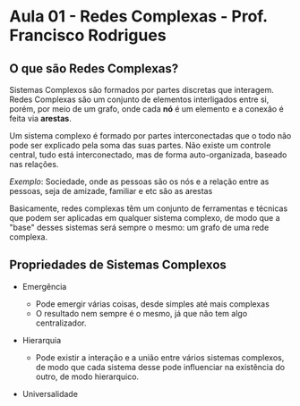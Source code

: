 # Aula 01 - Redes Complexas - Prof. Francisco Rodrigues

## O que são Redes Complexas?

Sistemas Complexos são formados por partes discretas que interagem. Redes Complexas são um conjunto de elementos interligados entre si, porém, por meio de um grafo, onde cada **nó** é um elemento e a conexão é feita via **arestas**.

Um sistema complexo é formado por partes interconectadas que o todo não pode ser explicado pela soma das suas partes. Não existe um controle central, tudo está interconectado, mas de forma auto-organizada, baseado nas relações.

*Exemplo*: Sociedade, onde as pessoas são os nós e a relação entre as pessoas, seja de amizade, familiar e etc são as arestas

Basicamente, redes complexas têm um conjunto de ferramentas e técnicas que podem ser aplicadas em qualquer sistema complexo, de modo que a "base" desses sistemas será sempre o mesmo: um grafo de uma rede complexa.

## Propriedades de Sistemas Complexos

* Emergência
    * Pode emergir várias coisas, desde simples até mais complexas
    * O resultado nem sempre é o mesmo, já que não tem algo centralizador.

* Hierarquia
    * Pode existir a interação e a união entre vários sistemas complexos, de modo que cada sistema desse pode influenciar na existência do outro, de modo hierarquico.

* Universalidade


##